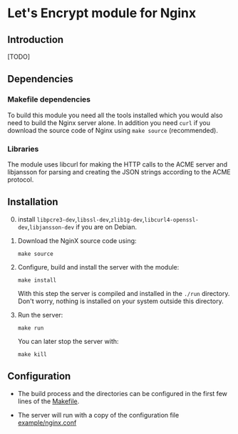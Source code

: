# Let's Encrypt module for Nginx

## Introduction

[TODO]

## Dependencies

### Makefile dependencies

To build this module you need all the tools installed which you would also need to
build the Nginx server alone. In addition you need `curl` if you download the source code
of Nginx using `make source` (recommended).

### Libraries

The module uses libcurl for making the HTTP calls to the ACME server and libjansson for
parsing and creating the JSON strings according to the ACME protocol.

## Installation

  0. install `libpcre3-dev`,`libssl-dev`,`zlib1g-dev`,`libcurl4-openssl-dev`,`libjansson-dev` if you are on Debian.

  1. Download the NginX source code using:
        ```shell
        make source
        ```
  2. Configure, build and install the server with the module:
        ```shell
        make install
        ```

      With this step the server is compiled and installed in the `./run` directory.
      Don't worry, nothing is installed on your system outside this directory.
      
  3. Run the server:
        ```shell
        make run
        ```

      You can later stop the server with:
        ```shell
        make kill
        ```

## Configuration

  * The build process and the directories can be configured in the first few lines of
    the [Makefile](Makefile).

  * The server will run with a copy of the configuration file [example/nginx.conf](example/nginx.conf)
